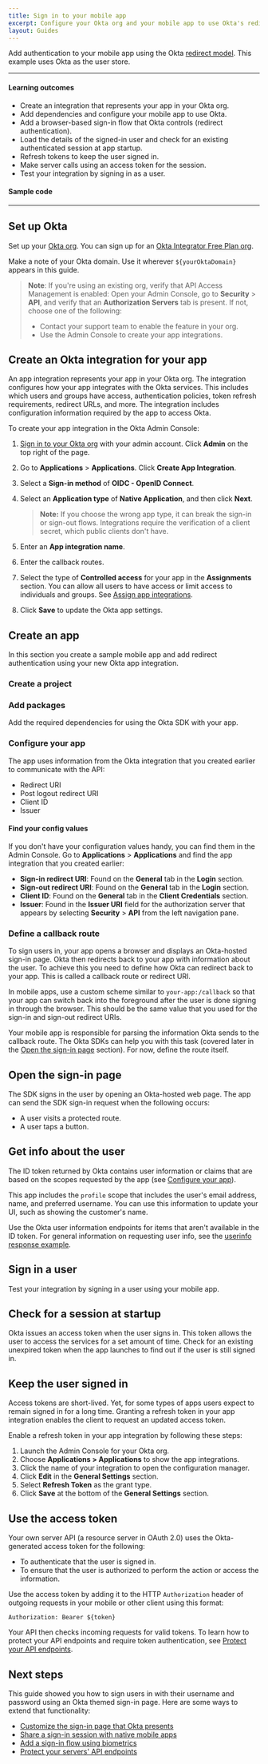 ```yaml
---
title: Sign in to your mobile app
excerpt: Configure your Okta org and your mobile app to use Okta's redirect sign-in flow.
layout: Guides
---
```


Add authentication to your mobile app using the Okta [redirect model](https://developer.okta.com/docs/concepts/redirect-vs-embedded/#redirect-authentication). This example uses Okta as the user store.

---

#### Learning outcomes

* Create an integration that represents your app in your Okta org.
* Add dependencies and configure your mobile app to use Okta.
* Add a browser-based sign-in flow that Okta controls (redirect authentication).
* Load the details of the signed-in user and check for an existing authenticated session at app startup.
* Refresh tokens to keep the user signed in.
* Make server calls using an access token for the session.
* Test your integration by signing in as a user.

#### Sample code

<StackSnippet snippet="samplecode" />

---

## Set up Okta

Set up your [Okta org](/docs/concepts/okta-organizations/). You can sign up for an [Okta Integrator Free Plan org](https://developer.okta.com/signup/).

Make a note of your Okta domain. Use it wherever `${yourOktaDomain}` appears in this guide.

> **Note**: If you're using an existing org, verify that API Access Management is enabled: Open your Admin Console, go to **Security** > **API**, and verify that an **Authorization Servers** tab is present. If not, choose one of the following:
>
> * Contact your support team to enable the feature in your org.
> * Use the Admin Console to create your app integrations.
>

## Create an Okta integration for your app

An app integration represents your app in your Okta org. The integration configures how your app integrates with the Okta services. This includes which users and groups have access, authentication policies, token refresh requirements, redirect URLs, and more. The integration includes configuration information required by the app to access Okta.

To create your app integration in the Okta Admin Console:

1. [Sign in to your Okta org](https://developer.okta.com/login) with your admin account. Click **Admin** on the top right of the page.
1. Go to **Applications** > **Applications**. Click **Create App Integration**.
1. Select a **Sign-in method** of **OIDC - OpenID Connect**.
1. Select an **Application type** of **Native Application**, and then click **Next**.
   > **Note:** If you choose the wrong app type, it can break the sign-in or sign-out flows. Integrations require the verification of a client secret, which public clients don't have.
1. Enter an **App integration name**.
1. Enter the callback routes.

    <StackSnippet snippet="redirectvalues" />

1. Select the type of **Controlled access** for your app in the **Assignments** section. You can allow all users to have access or limit access to individuals and groups. See [Assign app integrations](https://help.okta.com/okta_help.htm?type=oie&id=ext-lcm-user-app-assign).
1. Click **Save** to update the Okta app settings.

## Create an app

In this section you create a sample mobile app and add redirect authentication using your new Okta app integration.

### Create a project

<StackSnippet snippet="createproject" />

### Add packages

Add the required dependencies for using the Okta SDK with your app.

<StackSnippet snippet="addconfigpkg" />

### Configure your app

The app uses information from the Okta integration that you created earlier to communicate with the API:

* Redirect URI
* Post logout redirect URI
* Client ID
* Issuer

<StackSnippet snippet="configmid" />

#### Find your config values

If you don't have your configuration values handy, you can find them in the Admin Console. Go to **Applications** > **Applications** and find the app integration that you created earlier:

* **Sign-in redirect URI**: Found on the **General** tab in the **Login** section.
* **Sign-out redirect URI**: Found on the **General** tab in the **Login** section.
* **Client ID**: Found on the **General** tab in the **Client Credentials** section.
* **Issuer**: Found in the **Issuer URI** field for the authorization server that appears by selecting **Security** > **API** from the left navigation pane.

### Define a callback route

To sign users in, your app opens a browser and displays an Okta-hosted sign-in page. Okta then redirects back to your app with information about the user. To achieve this you need to define how Okta can redirect back to your app. This is called a callback route or redirect URI.

In mobile apps, use a custom scheme similar to `your-app:/callback` so that your app can switch back into the foreground after the user is done signing in through the browser. This should be the same value that you used for the sign-in and sign-out redirect URIs.

Your mobile app is responsible for parsing the information Okta sends to the callback route. The Okta SDKs can help you with this task (covered later in the [Open the sign-in page](#open-the-sign-in-page) section). For now, define the route itself.

<StackSnippet snippet="definecallback" />

## Open the sign-in page

The SDK signs in the user by opening an Okta-hosted web page. The app can send the SDK sign-in request when the following occurs:

* A user visits a protected route.
* A user taps a button.

<StackSnippet snippet="opensignin" />

## Get info about the user

The ID token returned by Okta contains user information or claims that are based on the scopes requested by the app (see [Configure your app](#configure-your-app)).

This app includes the `profile` scope that includes the user's email address, name, and preferred username. You can use this information to update your UI, such as showing the customer's name.

Use the Okta user information endpoints for items that aren't available in the ID token. For general information on requesting user info, see the [userinfo response example](https://developer.okta.com/docs/api/openapi/okta-oauth/oauth/tag/CustomAS/#tag/CustomAS/operation/userinfoCustomAS).

<StackSnippet snippet="getuserinfo" />

## Sign in a user

Test your integration by signing in a user using your mobile app.

<StackSnippet snippet="testapp" />

## Check for a session at startup

Okta issues an access token when the user signs in. This token allows the user to access the services for a set amount of time. Check for an existing unexpired token when the app launches to find out if the user is still signed in.

<StackSnippet snippet="checkfortoken" />

## Keep the user signed in

Access tokens are short-lived. Yet, for some types of apps users expect to remain signed in for a long time. Granting a refresh token in your app integration enables the client to request an updated access token.

Enable a refresh token in your app integration by following these steps:

1. Launch the Admin Console for your Okta org.
1. Choose **Applications > Applications** to show the app integrations.
1. Click the name of your integration to open the configuration manager.
1. Click **Edit** in the **General Settings** section.
1. Select **Refresh Token** as the grant type.
1. Click **Save** at the bottom of the **General Settings** section.

<StackSnippet snippet="refresh" />

## Use the access token

Your own server API (a resource server in OAuth 2.0) uses the Okta-generated access token for the following:

* To authenticate that the user is signed in.
* To ensure that the user is authorized to perform the action or access the information.

Use the access token by adding it to the HTTP `Authorization` header of outgoing requests in your mobile or other client using this format:

```
Authorization: Bearer ${token}
```

Your API then checks incoming requests for valid tokens. To learn how to protect your API endpoints and require token authentication, see [Protect your API endpoints](/docs/guides/protect-your-api/).

<StackSnippet snippet="usetoken" />

## Next steps

This guide showed you how to sign users in with their username and password using an Okta themed sign-in page. Here are some ways to extend that functionality:

* [Customize the sign-in page that Okta presents](https://developer.okta.com/docs/guides/custom-widget/main/#style-the-okta-hosted-sign-in-widget)
* [Share a sign-in session with native mobile apps](https://developer.okta.com/docs/guides/shared-sso-android-ios/)
* [Add a sign-in flow using biometrics](https://developer.okta.com/docs/guides/unlock-mobile-app-with-biometrics/)
* [Protect your servers' API endpoints](https://developer.okta.com/docs/guides/protect-your-api/)

<StackSnippet snippet="specificlinks" />
